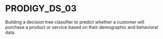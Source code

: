 # PRODIGY_DS_03
Building a decision tree classifier to predict whether a customer will purchase a product or service based on their demographic and behavioral data.

